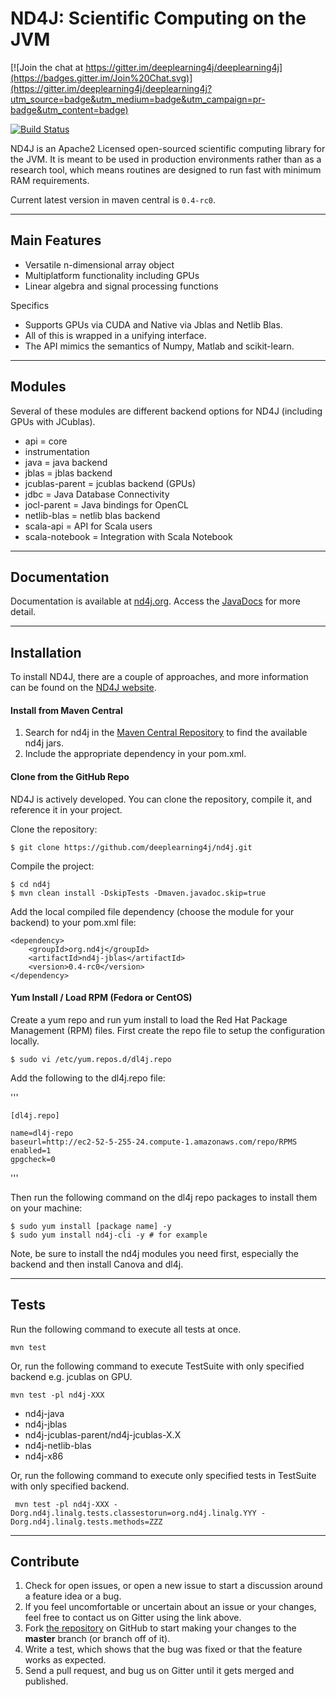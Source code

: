 ND4J: Scientific Computing on the JVM
===========================================

[![Join the chat at https://gitter.im/deeplearning4j/deeplearning4j](https://badges.gitter.im/Join%20Chat.svg)](https://gitter.im/deeplearning4j/deeplearning4j?utm_source=badge&utm_medium=badge&utm_campaign=pr-badge&utm_content=badge)

[![Build Status](https://travis-ci.org/deeplearning4j/nd4j.svg?branch=master)](https://travis-ci.org/deeplearning4j/nd4j)

ND4J is an Apache2 Licensed open-sourced scientific computing library for the JVM. It is meant to be used in production environments
rather than as a research tool, which means routines are designed to run fast with minimum RAM requirements.

Current latest version in maven central is `0.4-rc0`.

---
## Main Features

- Versatile n-dimensional array object
- Multiplatform functionality including GPUs
- Linear algebra and signal processing functions

Specifics

- Supports GPUs via CUDA and Native via Jblas and Netlib Blas.
- All of this is wrapped in a unifying interface.
- The API mimics the semantics of Numpy, Matlab and scikit-learn.

---
## Modules
Several of these modules are different backend options for ND4J (including GPUs with JCublas).

- api = core
- instrumentation
- java = java backend
- jblas = jblas backend
- jcublas-parent = jcublas backend (GPUs)
- jdbc = Java Database Connectivity
- jocl-parent = Java bindings for OpenCL
- netlib-blas = netlib blas backend
- scala-api = API for Scala users
- scala-notebook = Integration with Scala Notebook

---
## Documentation

Documentation is available at [nd4j.org](http://nd4j.org/). Access the [JavaDocs](http://nd4j.org/doc/) for more detail.

---
## Installation

To install ND4J, there are a couple of approaches, and more information can be found on the [ND4J website](http://nd4j.org/getstarted.html).

#### Install from Maven Central

1. Search for nd4j in the [Maven Central Repository](http://mvnrepository.com/search?q=nd4j) to find the available nd4j jars.
2. Include the appropriate dependency in your pom.xml.

#### Clone from the GitHub Repo

ND4J is actively developed. You can clone the repository, compile it, and reference it in your project.

Clone the repository:

    $ git clone https://github.com/deeplearning4j/nd4j.git

Compile the project:

    $ cd nd4j
    $ mvn clean install -DskipTests -Dmaven.javadoc.skip=true

Add the local compiled file dependency (choose the module for your backend) to your pom.xml file:

    <dependency>
        <groupId>org.nd4j</groupId>
        <artifactId>nd4j-jblas</artifactId>
        <version>0.4-rc0</version>
    </dependency>

#### Yum Install / Load RPM (Fedora or CentOS)
Create a yum repo and run yum install to load the Red Hat Package Management (RPM) files. First create the repo file to setup the configuration locally.

    $ sudo vi /etc/yum.repos.d/dl4j.repo 

Add the following to the dl4j.repo file:

'''

    [dl4j.repo]

    name=dl4j-repo
    baseurl=http://ec2-52-5-255-24.compute-1.amazonaws.com/repo/RPMS
    enabled=1
    gpgcheck=0
'''

Then run the following command on the dl4j repo packages to install them on your machine:

    $ sudo yum install [package name] -y
    $ sudo yum install nd4j-cli -y # for example

Note, be sure to install the nd4j modules you need first, especially the backend and then install Canova and dl4j.

---
## Tests

Run the following command to execute all tests at once.

    mvn test

Or, run the following command to execute TestSuite with only specified backend e.g. jcublas on GPU.

    mvn test -pl nd4j-XXX

- nd4j-java
- nd4j-jblas
- nd4j-jcublas-parent/nd4j-jcublas-X.X
- nd4j-netlib-blas
- nd4j-x86

Or, run the following command to execute only specified tests in TestSuite with only specified backend.

     mvn test -pl nd4j-XXX -Dorg.nd4j.linalg.tests.classestorun=org.nd4j.linalg.YYY -Dorg.nd4j.linalg.tests.methods=ZZZ

---
## Contribute

1. Check for open issues, or open a new issue to start a discussion around a feature idea or a bug.
2. If you feel uncomfortable or uncertain about an issue or your changes, feel free to contact us on Gitter using the link above.
3. Fork [the repository](https://github.com/deeplearning4j/nd4j.git) on GitHub to start making your changes to the **master** branch (or branch off of it).
4. Write a test, which shows that the bug was fixed or that the feature works as expected.
5. Send a pull request, and bug us on Gitter until it gets merged and published. 

